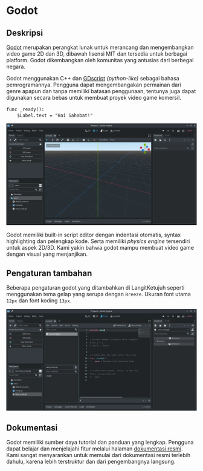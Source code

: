 # Godot

## Deskripsi

[Godot](https://godotengine.org) merupakan perangkat lunak untuk merancang dan mengembangkan video game 2D dan 3D, dibawah lisensi MIT dan tersedia untuk berbagai platform. Godot dikembangkan oleh komunitas yang antusias dari berbegai negara.

Godot menggunakan C++ dan [GDscript](https://gdscript.com/) _(python-like)_ sebagai bahasa pemrogramannya. Pengguna dapat mengembangakan permainan dari genre apapun dan tanpa memiliki batasan penggunaan, tentunya juga dapat digunakan secara bebas untuk membuat proyek video game komersil.

```
func _ready():
    $Label.text = "Hai Sahabat!"
```

![Godot Game Engine LangitKetujuh OS](../../media/image/godot-langitketujuh-id-1.webp)

Godot memiliki built-in script editor dengan indentasi otomatis, syntax highlighting dan pelengkap kode. Serta memiliki _physics engine_ tersendiri untuk aspek 2D/3D. Kami yakin bahwa godot mampu membuat video game dengan visual yang menjanjikan.

## Pengaturan tambahan

Beberapa pengaturan godot yang ditambahkan di LangitKetujuh  seperti menggunakan tema gelap  yang serupa dengan `Breeze`. Ukuran font utama `12px` dan font koding `13px`.


 ![Godot Game Engine LangitKetujuh OS](../../media/image/godot-langitketujuh-id-2.webp)

## Dokumentasi

Godot memiliki sumber daya tutorial dan panduan yang lengkap. Pengguna dapat belajar dan menjelajahi fitur melalui halaman [dokumentasi resmi](https://docs.godotengine.org/). Kami sangat menyarankan untuk memulai dari dokumentasi resmi terlebih dahulu, karena lebih terstruktur dan dari pengembangnya langsung.
